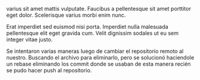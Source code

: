 varius sit amet mattis vulputate. Faucibus a pellentesque sit amet porttitor eget dolor. Scelerisque varius morbi enim nunc.

Erat imperdiet sed euismod nisi porta. Imperdiet nulla malesuada pellentesque elit eget gravida cum. Velit dignissim sodales ut eu sem integer vitae justo. 


Se intentaron varias maneras luego de cambiar el repositorio remoto al nuestro. Buscando el archivo para eliminarlo, pero se solucionó haciendole un rebase eliminando los commit donde se usaban de esta manera recién se pudo hacer push al repositorio.
